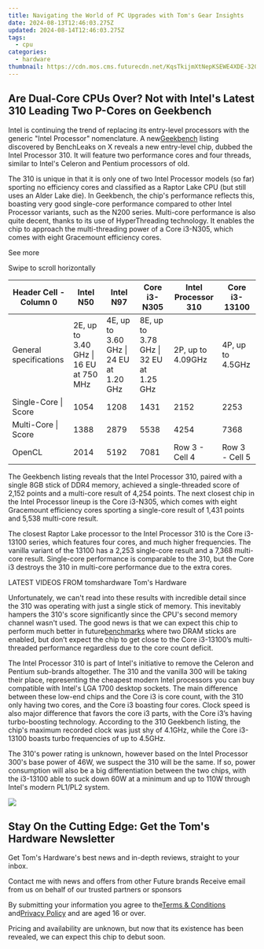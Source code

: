 ```yaml
---
title: Navigating the World of PC Upgrades with Tom's Gear Insights
date: 2024-08-13T12:46:03.275Z
updated: 2024-08-14T12:46:03.275Z
tags:
  - cpu
categories:
  - hardware
thumbnail: https://cdn.mos.cms.futurecdn.net/KqsTkijmXtNepKSEWE4XDE-320-80.jpg
---
```


## Are Dual-Core CPUs Over? Not with Intel's Latest 310 Leading Two P-Cores on Geekbench

Intel is continuing the trend of replacing its entry-level processors with the generic "Intel Processor" nomenclature. A new[Geekbench](https://x.com/BenchLeaks/status/1811274720567853442) listing discovered by BenchLeaks on X reveals a new entry-level chip, dubbed the Intel Processor 310\. It will feature two performance cores and four threads, similar to Intel's Celeron and Pentium processors of old.

 The 310 is unique in that it is only one of two Intel Processor models (so far) sporting no efficiency cores and classified as a Raptor Lake CPU (but still uses an Alder Lake die). In Geekbench, the chip's performance reflects this, boasting very good single-core performance compared to other Intel Processor variants, such as the N200 series. Multi-core performance is also quite decent, thanks to its use of HyperThreading technology. It enables the chip to approach the multi-threading power of a Core i3-N305, which comes with eight Gracemount efficiency cores.

 See more

 Swipe to scroll horizontally

| Header Cell - Column 0 | Intel N50                              | Intel N97                               | Core i3-N305                            | Intel Processor 310 | Core i3-13100    |
| ---------------------- | -------------------------------------- | --------------------------------------- | --------------------------------------- | ------------------- | ---------------- |
| General specifications | 2E, up to 3.40 GHz \| 16 EU at 750 MHz | 4E, up to 3.60 GHz \| 24 EU at 1.20 GHz | 8E, up to 3.78 GHz \| 32 EU at 1.25 GHz | 2P, up to 4.09GHz   | 4P, up to 4.5GHz |
| Single-Core \| Score   | 1054                                   | 1208                                    | 1431                                    | 2152                | 2253             |
| Multi-Core \| Score    | 1388                                   | 2879                                    | 5538                                    | 4254                | 7368             |
| OpenCL                 | 2014                                   | 5192                                    | 7081                                    | Row 3 - Cell 4      | Row 3 - Cell 5   |

 The Geekbench listing reveals that the Intel Processor 310, paired with a single 8GB stick of DDR4 memory, achieved a single-threaded score of 2,152 points and a multi-core result of 4,254 points. The next closest chip in the Intel Processor lineup is the Core i3-N305, which comes with eight Gracemount efficiency cores sporting a single-core result of 1,431 points and 5,538 multi-core result.

 The closest Raptor Lake processor to the Intel Processor 310 is the Core i3-13100 series, which features four cores, and much higher frequencies. The vanilla variant of the 13100 has a 2,253 single-core result and a 7,368 multi-core result. Single-core performance is comparable to the 310, but the Core i3 destroys the 310 in multi-core performance due to the extra cores.

 LATEST VIDEOS FROM tomshardware Tom's Hardware

 Unfortunately, we can't read into these results with incredible detail since the 310 was operating with just a single stick of memory. This inevitably hampers the 310's score significantly since the CPU's second memory channel wasn't used. The good news is that we can expect this chip to perform much better in future[benchmarks](https://www.tomshardware.com/tag/benchmark) where two DRAM sticks are enabled, but don’t expect the chip to get close to the Core i3-13100’s multi-threaded performance regardless due to the core count deficit.

 The Intel Processor 310 is part of Intel's initiative to remove the Celeron and Pentium sub-brands altogether. The 310 and the vanilla 300 will be taking their place, representing the cheapest modern Intel processors you can buy compatible with Intel's LGA 1700 desktop sockets. The main difference between these low-end chips and the Core i3 is core count, with the 310 only having two cores, and the Core i3 boasting four cores. Clock speed is also major difference that favors the core i3 parts, with the Core i3’s having turbo-boosting technology. According to the 310 Geekbench listing, the chip's maximum recorded clock was just shy of 4.1GHz, while the Core i3-13100 boasts turbo frequencies of up to 4.5GHz.

 The 310's power rating is unknown, however based on the Intel Processor 300's base power of 46W, we suspect the 310 will be the same. If so, power consumption will also be a big differentiation between the two chips, with the i3-13100 able to suck down 60W at a minimum and up to 110W through Intel's modern PL1/PL2 system.

<!-- affiliate ads begin -->
<a href="https://secure.2checkout.com/order/checkout.php?PRODS=2201613&QTY=1&AFFILIATE=108875&CART=1"><img src="https://www.macdvdripperpro.com/images/devices-3.png" border="0"></a>
<!-- affiliate ads end -->
## Stay On the Cutting Edge: Get the Tom's Hardware Newsletter

 Get Tom's Hardware's best news and in-depth reviews, straight to your inbox.

 Contact me with news and offers from other Future brands  Receive email from us on behalf of our trusted partners or sponsors

 By submitting your information you agree to the[Terms & Conditions](https://futureplc.com/terms-conditions/) and[Privacy Policy](https://futureplc.com/privacy-policy/) and are aged 16 or over.

 Pricing and availability are unknown, but now that its existence has been revealed, we can expect this chip to debut soon.


<ins class="adsbygoogle"
     style="display:block"
     data-ad-format="autorelaxed"
     data-ad-client="ca-pub-7571918770474297"
     data-ad-slot="1223367746"></ins>



<ins class="adsbygoogle"
     style="display:block"
     data-ad-client="ca-pub-7571918770474297"
     data-ad-slot="8358498916"
     data-ad-format="auto"
     data-full-width-responsive="true"></ins>



